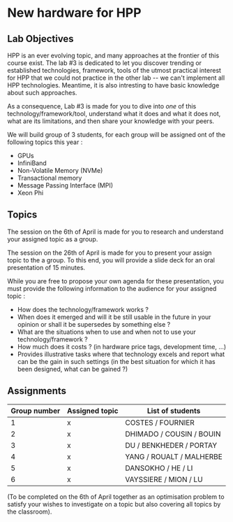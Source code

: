 # New hardware for HPP

## Lab Objectives

HPP is an ever evolving topic, and many approaches at the frontier of this course exist. The lab #3 is dedicated to let you discover trending or established technologies, framework, tools of the utmost practical interest for HPP that we could not practice in the other lab -- we can't implement all HPP technologies. Meantime, it is also intresting to have basic knowledge about such approaches.

As a consequence, Lab #3 is made for you to dive into *one* of this technology/framework/tool, understand what it does and what it does not, what are its limitations, and then share your knowledge with your peers.

We will build group of 3 students, for each group will be assigned ont of the following topics this year :

- GPUs
- InfiniBand
- Non-Volatile Memory (NVMe)
- Transactional memory
- Message Passing Interface (MPI)
- Xeon Phi


## Topics

The session on the 6th of April is made for you to research and understand your assigned topic as a group.

The session on the 26th of April is made for you to present your assign topic to the a group.
To this end, you will provide a slide deck for an oral presentation of 15 minutes.

While you are free to propose your own agenda for these presentation, you must provide the following information to the audience for your assigned topic :
- How does the technology/framework works ?
- When does it emerged and will it be still usable in the future in your opinion or shall it be supersedes by something else ?
- What are the situations when to use and when not to use your technology/framework ?
- How much does it costs ? (in hardware price tags, development time, ...)
- Provides illustrative tasks where that technology excels and report what can be the gain in such settings (in the best situation for which it has been designed, what can be gained ?)


## Assignments

| Group number  | Assigned topic | List of students |
| ------------- | -------------- | ---------------- |
| 1  | x   | COSTES / FOURNIER     |
| 2  | x   | DHIMADO / COUSIN / BOUIN     |
| 3  | x   | DU / BENKHEDER / PORTAY     |
| 4  | x   | YANG / ROUALT / MALHERBE     |
| 5  | x   | DANSOKHO / HE / LI     |
| 6  | x   | VAYSSIERE / MION / LU     |

(To be completed on the 6th of April together as an optimisation problem to satisfy your wishes to investigate on a topic but also covering all topics by the classroom).
